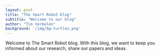 ```yaml
---
layout: post
title: "The Smart Robot blog"
subtitle: "Welcome to our blog"
author: "Tim Verbelen"
background: '/img/bg-turtles.png'
---
```



Welcome to The Smart Robot blog. With this blog, we want to keep you informed about our research, share our papers and ideas. 
